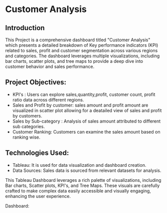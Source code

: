 
# Customer Analysis

## Introduction

This Project is a comprehensive dashboard titled "Customer Analysis" which presents a detailed breakdown of Key performance indicators (KPI) related to sales, profit and customer segmentation across various regions and categories. The dashboard leverages multiple visualizations, including bar charts, scatter plots, and tree maps to provide a deep dive into customer behavior and sales performance.

## Project Objectives:

- KPI's : Users can explore sales,quantity,profit, customer count, profit ratio data across different regions.
- Sales and Profit by customer: sales amount and profit amount are visualized in scatter plot allowing for a deatailed view of sales and profit by customers.
- Sales by Sub-category : Analysis of sales amount attributed to different sub categories.
- Customer Ranking: Customers can examine the sales amount based on ranking wise.

## Technologies Used:

- Tableau: It is used for data visualization and dashboard creation.
- Data Sources: Sales data is sourced from relevant datasets for analysis.

This Tableau Dashboard leverages a rich palette of visualizations, including Bar charts, Scatter plots, KPI's, and Tree Maps. These visuals are carefully crafted to make complex data easily accessible and visually engaging, enhancing the user experience.

Dashboard:
